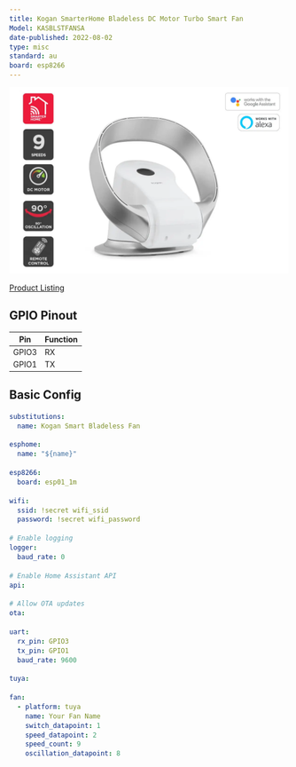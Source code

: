 ```yaml
---
title: Kogan SmarterHome Bladeless DC Motor Turbo Smart Fan
Model: KASBLSTFANSA
date-published: 2022-08-02
type: misc
standard: au
board: esp8266
---
```


![Product Image](Kogan-Smarterhome-Bladeless-DC-Motor-Turbo-Smart-Fan.jpg "Kogan SmarterHome Bladeless DC Motor Turbo Smart Fan")

[Product Listing](https://www.kogan.com/au/buy/kogan-smarterhome-bladeless-dc-motor-turbo-smart-fan-silver/)

## GPIO Pinout

| Pin   | Function |
| ----- | -------- |
| GPIO3 | RX       |
| GPIO1 | TX       |

## Basic Config

```yaml
substitutions:
  name: Kogan Smart Bladeless Fan

esphome:
  name: "${name}"

esp8266:
  board: esp01_1m

wifi:
  ssid: !secret wifi_ssid
  password: !secret wifi_password

# Enable logging
logger:
  baud_rate: 0

# Enable Home Assistant API
api:

# Allow OTA updates
ota:

uart:
  rx_pin: GPIO3
  tx_pin: GPIO1
  baud_rate: 9600

tuya:

fan:
  - platform: tuya
    name: Your Fan Name
    switch_datapoint: 1
    speed_datapoint: 2
    speed_count: 9
    oscillation_datapoint: 8
```

